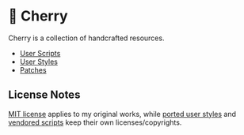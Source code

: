 # 🍒 Cherry

Cherry is a collection of handcrafted resources.

- [User Scripts](scripts/README.md)
- [User Styles](styles/README.md)
- [Patches](patches/README.md)

## License Notes

[MIT license](LICENSE) applies to my original works, while [ported user styles](styles/README.md#ported) and [vendored scripts](scripts/vendor) keep their own licenses/copyrights.
